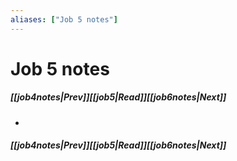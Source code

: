 ```yaml
---
aliases: ["Job 5 notes"]
---
```

# Job 5 notes
##### <span class=arrow-left></span>[[job4notes|Prev]]<span class=navigation-separator></span>[[job5|Read]]<span class=navigation-separator></span>[[job6notes|Next]]<span class=arrow-right></span>
- 
##### <span class=arrow-left></span>[[job4notes|Prev]]<span class=navigation-separator></span>[[job5|Read]]<span class=navigation-separator></span>[[job6notes|Next]]<span class=arrow-right></span>